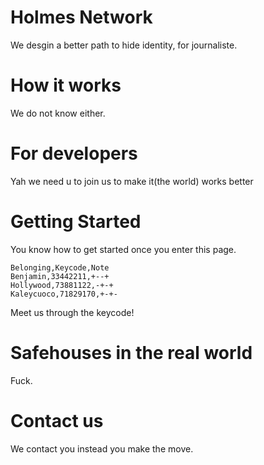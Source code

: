 # Holmes Network
We desgin a better path to hide identity, for journaliste.

# How it works
We do not know either.

# For developers
Yah we need u to join us to make it(the world) works better

# Getting Started
You know how to get started once you enter this page.
```
Belonging,Keycode,Note
Benjamin,33442211,+--+
Hollywood,73881122,-+-+
Kaleycuoco,71829170,+-+-
```
Meet us through the keycode!

# Safehouses in the real world
Fuck.

# Contact us
We contact you instead you make the move.
